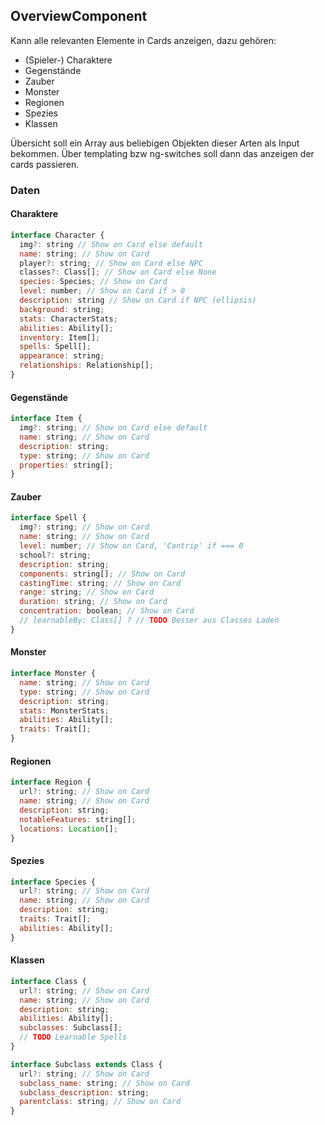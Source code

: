 ## OverviewComponent

Kann alle relevanten Elemente in Cards anzeigen, dazu gehören:

- (Spieler-) Charaktere
- Gegenstände
- Zauber
- Monster
- Regionen
- Spezies
- Klassen

Übersicht soll ein Array aus beliebigen Objekten dieser Arten als Input bekommen. Über templating bzw ng-switches soll dann das anzeigen der cards passieren.

### Daten

#### Charaktere

```javascript
interface Character {
  img?: string // Show on Card else default
  name: string; // Show on Card
  player?: string; // Show on Card else NPC
  classes?: Class[]; // Show on Card else None
  species: Species; // Show on Card
  level: number; // Show on Card if > 0
  description: string // Show on Card if NPC (ellipsis)
  background: string;
  stats: CharacterStats;
  abilities: Ability[];
  inventory: Item[];
  spells: Spell[];
  appearance: string;
  relationships: Relationship[];
}
```

#### Gegenstände

```javascript
interface Item {
  img?: string; // Show on Card else default
  name: string; // Show on Card
  description: string;
  type: string; // Show on Card
  properties: string[];
}
```

#### Zauber

```javascript
interface Spell {
  img?: string; // Show on Card
  name: string; // Show on Card
  level: number; // Show on Card, 'Cantrip' if === 0
  school?: string;
  description: string;
  components: string[]; // Show on Card
  castingTime: string; // Show on Card
  range: string; // Show on Card
  duration: string; // Show on Card
  concentration: boolean; // Show on Card
  // learnableBy: Class[] ? // TODO Besser aus Classes Laden
}
```

#### Monster

```javascript
interface Monster {
  name: string; // Show on Card
  type: string; // Show on Card
  description: string;
  stats: MonsterStats;
  abilities: Ability[];
  traits: Trait[];
}
```

#### Regionen

```javascript
interface Region {
  url?: string; // Show on Card
  name: string; // Show on Card
  description: string;
  notableFeatures: string[];
  locations: Location[];
}
```

#### Spezies

```javascript
interface Species {
  url?: string; // Show on Card
  name: string; // Show on Card
  description: string;
  traits: Trait[];
  abilities: Ability[];
}
```

#### Klassen

```javascript
interface Class {
  url?: string; // Show on Card
  name: string; // Show on Card
  description: string;
  abilities: Ability[];
  subclasses: Subclass[];
  // TODO Learnable Spells
}

interface Subclass extends Class {
  url?: string; // Show on Card
  subclass_name: string; // Show on Card
  subclass_description: string;
  parentclass: string; // Show on Card
}
```
